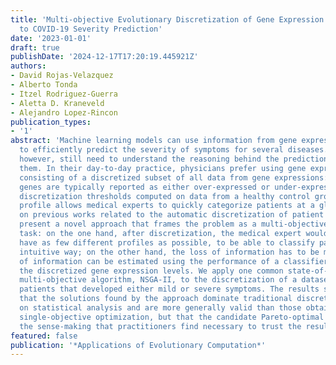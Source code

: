 ```yaml
---
title: 'Multi-objective Evolutionary Discretization of Gene Expression Profiles: Application
  to COVID-19 Severity Prediction'
date: '2023-01-01'
draft: true
publishDate: '2024-12-17T17:20:19.445921Z'
authors:
- David Rojas-Velazquez
- Alberto Tonda
- Itzel Rodriguez-Guerra
- Aletta D. Kraneveld
- Alejandro Lopez-Rincon
publication_types:
- '1'
abstract: 'Machine learning models can use information from gene expressions in patients
  to efficiently predict the severity of symptoms for several diseases. Medical experts,
  however, still need to understand the reasoning behind the predictions before trusting
  them. In their day-to-day practice, physicians prefer using gene expression profiles,
  consisting of a discretized subset of all data from gene expressions: in these profiles,
  genes are typically reported as either over-expressed or under-expressed, using
  discretization thresholds computed on data from a healthy control group. A discretized
  profile allows medical experts to quickly categorize patients at a glance. Building
  on previous works related to the automatic discretization of patient profiles, we
  present a novel approach that frames the problem as a multi-objective optimization
  task: on the one hand, after discretization, the medical expert would prefer to
  have as few different profiles as possible, to be able to classify patients in an
  intuitive way; on the other hand, the loss of information has to be minimized. Loss
  of information can be estimated using the performance of a classifier trained on
  the discretized gene expression levels. We apply one common state-of-the-art evolutionary
  multi-objective algorithm, NSGA-II, to the discretization of a dataset of COVID-19
  patients that developed either mild or severe symptoms. The results show not only
  that the solutions found by the approach dominate traditional discretization based
  on statistical analysis and are more generally valid than those obtained through
  single-objective optimization, but that the candidate Pareto-optimal solutions preserve
  the sense-making that practitioners find necessary to trust the results.'
featured: false
publication: '*Applications of Evolutionary Computation*'
---
```


